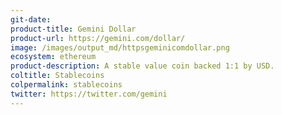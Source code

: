 ```yaml
---
git-date: 
product-title: Gemini Dollar
product-url: https://gemini.com/dollar/
image: /images/output_md/httpsgeminicomdollar.png
ecosystem: ethereum
product-description: A stable value coin backed 1:1 by USD.
coltitle: Stablecoins
colpermalink: stablecoins
twitter: https://twitter.com/gemini
---
```

